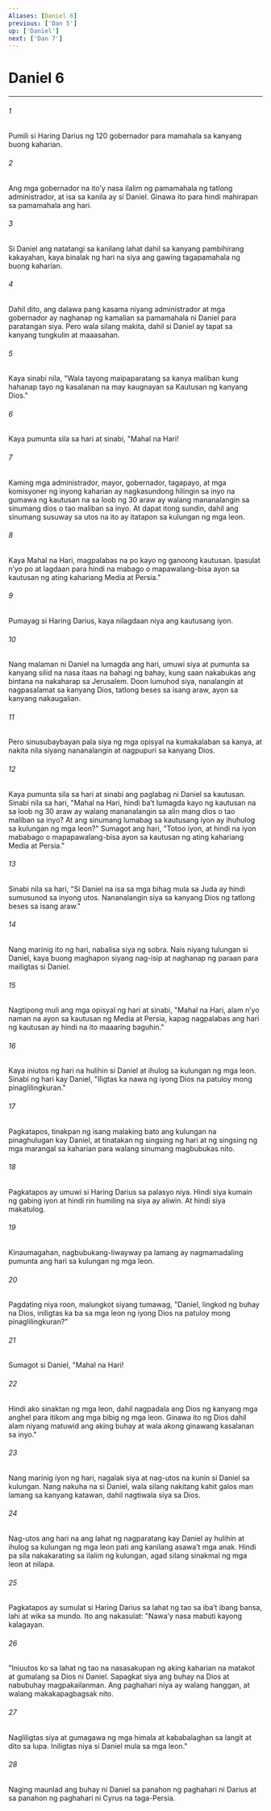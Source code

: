 ```yaml
---
Aliases: [Daniel 6]
previous: ['Dan 5']
up: ['Daniel']
next: ['Dan 7']
---
```

# Daniel 6

***






















###### 1 










Pumili si Haring Darius ng 120 gobernador para mamahala sa kanyang buong kaharian. 





















###### 2 










Ang mga gobernador na itoʼy nasa ilalim ng pamamahala ng tatlong administrador, at isa sa kanila ay si Daniel. Ginawa ito para hindi mahirapan sa pamamahala ang hari. 





















###### 3 










Si Daniel ang natatangi sa kanilang lahat dahil sa kanyang pambihirang kakayahan, kaya binalak ng hari na siya ang gawing tagapamahala ng buong kaharian. 





















###### 4 










Dahil dito, ang dalawa pang kasama niyang administrador at mga gobernador ay naghanap ng kamalian sa pamamahala ni Daniel para paratangan siya. Pero wala silang makita, dahil si Daniel ay tapat sa kanyang tungkulin at maaasahan. 





















###### 5 










Kaya sinabi nila, "Wala tayong maipaparatang sa kanya maliban kung hahanap tayo ng kasalanan na may kaugnayan sa Kautusan ng kanyang Dios." 





















###### 6 










Kaya pumunta sila sa hari at sinabi, "Mahal na Hari! 





















###### 7 










Kaming mga administrador, mayor, gobernador, tagapayo, at mga komisyoner ng inyong kaharian ay nagkasundong hilingin sa inyo na gumawa ng kautusan na sa loob ng 30 araw ay walang mananalangin sa sinumang dios o tao maliban sa inyo. At dapat itong sundin, dahil ang sinumang susuway sa utos na ito ay itatapon sa kulungan ng mga leon. 





















###### 8 










Kaya Mahal na Hari, magpalabas na po kayo ng ganoong kautusan. Ipasulat nʼyo po at lagdaan para hindi na mabago o mapawalang-bisa ayon sa kautusan ng ating kahariang Media at Persia." 





















###### 9 










Pumayag si Haring Darius, kaya nilagdaan niya ang kautusang iyon. 





















###### 10 










Nang malaman ni Daniel na lumagda ang hari, umuwi siya at pumunta sa kanyang silid na nasa itaas na bahagi ng bahay, kung saan nakabukas ang bintana na nakaharap sa Jerusalem. Doon lumuhod siya, nanalangin at nagpasalamat sa kanyang Dios, tatlong beses sa isang araw, ayon sa kanyang nakaugalian. 





















###### 11 










Pero sinusubaybayan pala siya ng mga opisyal na kumakalaban sa kanya, at nakita nila siyang nananalangin at nagpupuri sa kanyang Dios. 





















###### 12 










Kaya pumunta sila sa hari at sinabi ang paglabag ni Daniel sa kautusan. Sinabi nila sa hari, "Mahal na Hari, hindi baʼt lumagda kayo ng kautusan na sa loob ng 30 araw ay walang mananalangin sa alin mang dios o tao maliban sa inyo? At ang sinumang lumabag sa kautusang iyon ay ihuhulog sa kulungan ng mga leon?" Sumagot ang hari, "Totoo iyon, at hindi na iyon mababago o mapapawalang-bisa ayon sa kautusan ng ating kahariang Media at Persia." 





















###### 13 










Sinabi nila sa hari, "Si Daniel na isa sa mga bihag mula sa Juda ay hindi sumusunod sa inyong utos. Nananalangin siya sa kanyang Dios ng tatlong beses sa isang araw." 





















###### 14 










Nang marinig ito ng hari, nabalisa siya ng sobra. Nais niyang tulungan si Daniel, kaya buong maghapon siyang nag-isip at naghanap ng paraan para mailigtas si Daniel. 





















###### 15 










Nagtipong muli ang mga opisyal ng hari at sinabi, "Mahal na Hari, alam nʼyo naman na ayon sa kautusan ng Media at Persia, kapag nagpalabas ang hari ng kautusan ay hindi na ito maaaring baguhin." 





















###### 16 










Kaya iniutos ng hari na hulihin si Daniel at ihulog sa kulungan ng mga leon. Sinabi ng hari kay Daniel, "Iligtas ka nawa ng iyong Dios na patuloy mong pinaglilingkuran." 





















###### 17 










Pagkatapos, tinakpan ng isang malaking bato ang kulungan na pinaghulugan kay Daniel, at tinatakan ng singsing ng hari at ng singsing ng mga marangal sa kaharian para walang sinumang magbubukas nito. 





















###### 18 










Pagkatapos ay umuwi si Haring Darius sa palasyo niya. Hindi siya kumain ng gabing iyon at hindi rin humiling na siya ay aliwin. At hindi siya makatulog. 





















###### 19 










Kinaumagahan, nagbubukang-liwayway pa lamang ay nagmamadaling pumunta ang hari sa kulungan ng mga leon. 





















###### 20 










Pagdating niya roon, malungkot siyang tumawag, "Daniel, lingkod ng buhay na Dios, iniligtas ka ba sa mga leon ng iyong Dios na patuloy mong pinaglilingkuran?" 





















###### 21 










Sumagot si Daniel, "Mahal na Hari! 





















###### 22 










Hindi ako sinaktan ng mga leon, dahil nagpadala ang Dios ng kanyang mga anghel para itikom ang mga bibig ng mga leon. Ginawa ito ng Dios dahil alam niyang matuwid ang aking buhay at wala akong ginawang kasalanan sa inyo." 





















###### 23 










Nang marinig iyon ng hari, nagalak siya at nag-utos na kunin si Daniel sa kulungan. Nang nakuha na si Daniel, wala silang nakitang kahit galos man lamang sa kanyang katawan, dahil nagtiwala siya sa Dios. 





















###### 24 










Nag-utos ang hari na ang lahat ng nagparatang kay Daniel ay hulihin at ihulog sa kulungan ng mga leon pati ang kanilang asawaʼt mga anak. Hindi pa sila nakakarating sa ilalim ng kulungan, agad silang sinakmal ng mga leon at nilapa. 





















###### 25 










Pagkatapos ay sumulat si Haring Darius sa lahat ng tao sa ibaʼt ibang bansa, lahi at wika sa mundo. Ito ang nakasulat: "Nawaʼy nasa mabuti kayong kalagayan. 





















###### 26 










"Iniuutos ko sa lahat ng tao na nasasakupan ng aking kaharian na matakot at gumalang sa Dios ni Daniel. Sapagkat siya ang buhay na Dios at nabubuhay magpakailanman. Ang paghahari niya ay walang hanggan, at walang makakapagbagsak nito. 





















###### 27 










Nagliligtas siya at gumagawa ng mga himala at kababalaghan sa langit at dito sa lupa. Iniligtas niya si Daniel mula sa mga leon." 





















###### 28 










Naging maunlad ang buhay ni Daniel sa panahon ng paghahari ni Darius at sa panahon ng paghahari ni Cyrus na taga-Persia.
